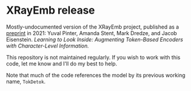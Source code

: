 # XRayEmb release
Mostly-undocumented version of the XRayEmb project, published as a [preprint](https://arxiv.org/abs/2108.00391) in 2021: Yuval Pinter, Amanda Stent, Mark Dredze, and Jacob Eisenstein. *Learning to Look Inside: Augmenting Token-Based Encoders with Character-Level Information.*

This repository is not maintained regularly. If you wish to work with this code, let me know and I'll do my best to help.

Note that much of the code references the model by its previous working name, `TokDetok`.
